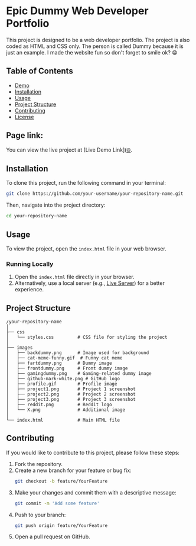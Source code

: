 
# Epic Dummy Web Developer Portfolio

This project is designed to be a web developer portfolio. The project is also coded as HTML and CSS only. The person is called Dummy because it is just an example. I made the website fun so don't forget to smile ok? 😁

## Table of Contents
- [Demo](#demo)
- [Installation](#installation)
- [Usage](#usage)
- [Project Structure](#project-structure)
- [Contributing](#contributing)   
- [License](#license)

## Page link:

You can view the live project at [Live Demo Link]([🌐](https://milkfish1010.github.io/midterm-web-design/).

## Installation

To clone this project, run the following command in your terminal:

```bash
git clone https://github.com/your-username/your-repository-name.git
```

Then, navigate into the project directory:

```bash
cd your-repository-name
```

## Usage

To view the project, open the `index.html` file in your web browser. 

### Running Locally

1. Open the `index.html` file directly in your browser.
2. Alternatively, use a local server (e.g., [Live Server](https://marketplace.visualstudio.com/items?itemName=ritwickdey.LiveServer)) for a better experience.

## Project Structure

```
/your-repository-name
│
├── css
│   └── styles.css         # CSS file for styling the project
│
├── images
│   ├── backdummy.png      # Image used for background
│   ├── cat-meme-funny.gif  # Funny cat meme
│   ├── fartdummy.png      # Dummy image
│   ├── frontdummy.png     # Front dummy image
│   ├── gamingdummy.png    # Gaming-related dummy image
│   ├── github-mark-white.png # GitHub logo
│   ├── profile.gif        # Profile image
│   ├── project1.png       # Project 1 screenshot
│   ├── project2.png       # Project 2 screenshot
│   ├── project3.png       # Project 3 screenshot
│   ├── reddit.png         # Reddit logo
│   └── X.png              # Additional image
│
└── index.html             # Main HTML file
```

## Contributing

If you would like to contribute to this project, please follow these steps:

1. Fork the repository.
2. Create a new branch for your feature or bug fix:
   ```bash
   git checkout -b feature/YourFeature
   ```
3. Make your changes and commit them with a descriptive message:
   ```bash
   git commit -m 'Add some feature'
   ```
4. Push to your branch:
   ```bash
   git push origin feature/YourFeature
   ```
5. Open a pull request on GitHub.


